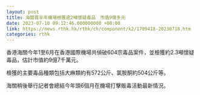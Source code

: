 ```yaml
---
layout: post
title: 海關首半年機場檢獲逾2噸懷疑毒品　市值9億多元
date: 2023-07-18 09:12:46.000000000 +08:00
link: https://news.rthk.hk/rthk/ch/component/k2/1709418-20230718.htm
categories: rthk
---
```


​香港海關今年1至6月在香港國際機場共偵破604宗毒品案件，並檢獲約2.3噸懷疑毒品，估計市值約9億7千萬元。

檢獲的主要毒品種類包括大麻類約有572公斤、氯胺酮約504公斤等。

海關稍後舉行記者會總結今年頭6個月在機場打擊販毒活動最新情況。
